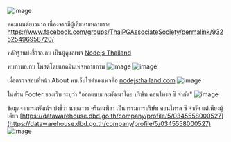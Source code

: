 ![image](https://user-images.githubusercontent.com/56834844/67228082-c6281a00-f462-11e9-8582-bd8d8bd9d125.png)

คอมเมนต์ยาวมาก เนื่องจากมีผู้เสียหายหลายราย
https://www.facebook.com/groups/ThaiPGAssociateSociety/permalink/932525496958720/

หลักฐานบ่งชี้ว่าอ.กบ เป็นผู้ดูแลเพจ [Nodejs Thailand](https://www.facebook.com/pg/NodeJsThailandDeveloper)

พบภาพอ.กบ โพสต์โดยแอดมินเพจหลายภาพ
![image](https://user-images.githubusercontent.com/56834844/67228266-1acb9500-f463-11e9-9c2e-d3e191aca1d6.png)
![image](https://user-images.githubusercontent.com/56834844/67228289-2323d000-f463-11e9-8284-bc3c9eabfbd7.png)

เมื่อตรวจสอบที่หน้า About พบเว็บไซต์ของเพจคือ [nodejsthailand.com](http://nodejsthailand.com)
![image](https://user-images.githubusercontent.com/56834844/67228338-3c2c8100-f463-11e9-8e1c-ba7a040ea617.png)

ในส่วน Footer ของเว็บ ระบุว่า "ออกแบบและพัฒนาโดย บริษัท คอนโทรล ซี จำกัด"
![image](https://user-images.githubusercontent.com/56834844/67228354-4484bc00-f463-11e9-8626-304a8cf9dada.png)

ข้อมูลจากกรมพัฒน์ฯ บ่งชี้ว่า นายถาวร ศรีเสนพิลา เป็นกรรมการบริษัท คอนโทรล ซี จำกัด แต่เพียงผู้เดียว
[https://datawarehouse.dbd.go.th/company/profile/5/0345558000527](https://datawarehouse.dbd.go.th/company/profile/5/0345558000527)
![image](https://user-images.githubusercontent.com/56834844/67228537-a47b6280-f463-11e9-8627-08f9f8aa9120.png)


